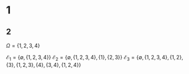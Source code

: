 # 1
## 2
$\Omega=\{ 1,2,3,4 \}$

$\mathcal{E}_{1}=\{ \emptyset, \{ 1,2,3,4 \} \}$
$\mathcal{E}_{2}=\{ \emptyset, \{ 1,2,3,4 \}, \{ 1 \}, \{ 2,3 \} \}$
$\mathcal{E}_{3}=\{ \emptyset, \{ 1,2,3,4 \}, \{ 1,2 \}, \{ 3 \}, \{ 1,2,3 \}, \{ 4 \}, \{ 3,4 \}, \{ 1,2,4 \} \}$

